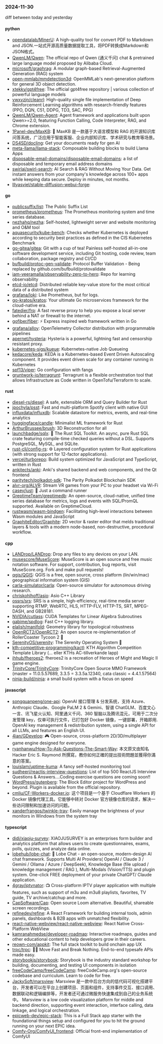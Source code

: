 ### 2024-11-30
diff between today and yesterday

#### python
* [opendatalab/MinerU](https://github.com/opendatalab/MinerU): A high-quality tool for convert PDF to Markdown and JSON.一站式开源高质量数据提取工具，将PDF转换成Markdown和JSON格式。
* [QwenLM/Qwen](https://github.com/QwenLM/Qwen): The official repo of Qwen (通义千问) chat & pretrained large language model proposed by Alibaba Cloud.
* [microsoft/graphrag](https://github.com/microsoft/graphrag): A modular graph-based Retrieval-Augmented Generation (RAG) system
* [open-mmlab/mmdetection3d](https://github.com/open-mmlab/mmdetection3d): OpenMMLab's next-generation platform for general 3D object detection.
* [xtekky/gpt4free](https://github.com/xtekky/gpt4free): The official gpt4free repository | various collection of powerful language models
* [vwxyzjn/cleanrl](https://github.com/vwxyzjn/cleanrl): High-quality single file implementation of Deep Reinforcement Learning algorithms with research-friendly features (PPO, DQN, C51, DDPG, TD3, SAC, PPG)
* [QwenLM/Qwen-Agent](https://github.com/QwenLM/Qwen-Agent): Agent framework and applications built upon Qwen>=2.0, featuring Function Calling, Code Interpreter, RAG, and Chrome extension.
* [1Panel-dev/MaxKB](https://github.com/1Panel-dev/MaxKB): 🚀 MaxKB 是一款基于大语言模型和 RAG 的开源知识库问答系统，广泛应用于智能客服、企业内部知识库、学术研究与教育等场景。
* [DS4SD/docling](https://github.com/DS4SD/docling): Get your documents ready for gen AI
* [meta-llama/llama-stack](https://github.com/meta-llama/llama-stack): Composable building blocks to build Llama Apps
* [disposable-email-domains/disposable-email-domains](https://github.com/disposable-email-domains/disposable-email-domains): a list of disposable and temporary email address domains
* [swirlai/swirl-search](https://github.com/swirlai/swirl-search): AI Search & RAG Without Moving Your Data. Get instant answers from your company's knowledge across 100+ apps while keeping data secure. Deploy in minutes, not months.
* [lllyasviel/stable-diffusion-webui-forge](https://github.com/lllyasviel/stable-diffusion-webui-forge): 

#### go
* [publicsuffix/list](https://github.com/publicsuffix/list): The Public Suffix List
* [prometheus/prometheus](https://github.com/prometheus/prometheus): The Prometheus monitoring system and time series database.
* [nezhahq/nezha](https://github.com/nezhahq/nezha): Self-hosted, lightweight server and website monitoring and O&M tool
* [aquasecurity/kube-bench](https://github.com/aquasecurity/kube-bench): Checks whether Kubernetes is deployed according to security best practices as defined in the CIS Kubernetes Benchmark
* [go-gitea/gitea](https://github.com/go-gitea/gitea): Git with a cup of tea! Painless self-hosted all-in-one software development service, including Git hosting, code review, team collaboration, package registry and CI/CD
* [bufbuild/protoc-gen-validate](https://github.com/bufbuild/protoc-gen-validate): Protocol Buffer Validation - Being replaced by github.com/bufbuild/protovalidate
* [iam-veeramalla/observability-zero-to-hero](https://github.com/iam-veeramalla/observability-zero-to-hero): Repo for learning observability
* [etcd-io/etcd](https://github.com/etcd-io/etcd): Distributed reliable key-value store for the most critical data of a distributed system
* [grafana/loki](https://github.com/grafana/loki): Like Prometheus, but for logs.
* [go-kratos/kratos](https://github.com/go-kratos/kratos): Your ultimate Go microservices framework for the cloud-native era.
* [fatedier/frp](https://github.com/fatedier/frp): A fast reverse proxy to help you expose a local server behind a NAT or firewall to the internet.
* [gofiber/fiber](https://github.com/gofiber/fiber): ⚡️ Express inspired web framework written in Go
* [grafana/alloy](https://github.com/grafana/alloy): OpenTelemetry Collector distribution with programmable pipelines
* [apernet/hysteria](https://github.com/apernet/hysteria): Hysteria is a powerful, lightning fast and censorship resistant proxy.
* [kubernetes-sigs/kueue](https://github.com/kubernetes-sigs/kueue): Kubernetes-native Job Queueing
* [kedacore/keda](https://github.com/kedacore/keda): KEDA is a Kubernetes-based Event Driven Autoscaling component. It provides event driven scale for any container running in Kubernetes
* [spf13/viper](https://github.com/spf13/viper): Go configuration with fangs
* [gruntwork-io/terragrunt](https://github.com/gruntwork-io/terragrunt): Terragrunt is a flexible orchestration tool that allows Infrastructure as Code written in OpenTofu/Terraform to scale.

#### rust
* [diesel-rs/diesel](https://github.com/diesel-rs/diesel): A safe, extensible ORM and Query Builder for Rust
* [jpochyla/psst](https://github.com/jpochyla/psst): Fast and multi-platform Spotify client with native GUI
* [influxdata/influxdb](https://github.com/influxdata/influxdb): Scalable datastore for metrics, events, and real-time analytics
* [huggingface/candle](https://github.com/huggingface/candle): Minimalist ML framework for Rust
* [ArthurBrussee/brush](https://github.com/ArthurBrussee/brush): 3D Reconstruction for all
* [launchbadge/sqlx](https://github.com/launchbadge/sqlx): 🧰 The Rust SQL Toolkit. An async, pure Rust SQL crate featuring compile-time checked queries without a DSL. Supports PostgreSQL, MySQL, and SQLite.
* [rust-cli/config-rs](https://github.com/rust-cli/config-rs): ⚙️ Layered configuration system for Rust applications (with strong support for 12-factor applications).
* [vercel/turborepo](https://github.com/vercel/turborepo): Build system optimized for JavaScript and TypeScript, written in Rust
* [ankitects/anki](https://github.com/ankitects/anki): Anki's shared backend and web components, and the Qt frontend
* [paritytech/polkadot-sdk](https://github.com/paritytech/polkadot-sdk): The Parity Polkadot Blockchain SDK
* [alvr-org/ALVR](https://github.com/alvr-org/ALVR): Stream VR games from your PC to your headset via Wi-Fi
* [casey/just](https://github.com/casey/just): 🤖 Just a command runner
* [GreptimeTeam/greptimedb](https://github.com/GreptimeTeam/greptimedb): An open-source, cloud-native, unified time series database for metrics, logs and events with SQL/PromQL supported. Available on GreptimeCloud.
* [rustwasm/wasm-bindgen](https://github.com/rustwasm/wasm-bindgen): Facilitating high-level interactions between Wasm modules and JavaScript
* [GraphiteEditor/Graphite](https://github.com/GraphiteEditor/Graphite): 2D vector & raster editor that melds traditional layers & tools with a modern node-based, non-destructive, procedural workflow.

#### cpp
* [LANDrop/LANDrop](https://github.com/LANDrop/LANDrop): Drop any files to any devices on your LAN.
* [musescore/MuseScore](https://github.com/musescore/MuseScore): MuseScore is an open source and free music notation software. For support, contribution, bug reports, visit MuseScore.org. Fork and make pull requests!
* [qgis/QGIS](https://github.com/qgis/QGIS): QGIS is a free, open source, cross platform (lin/win/mac) geographical information system (GIS)
* [carla-simulator/carla](https://github.com/carla-simulator/carla): Open-source simulator for autonomous driving research.
* [chriskohlhoff/asio](https://github.com/chriskohlhoff/asio): Asio C++ Library
* [ossrs/srs](https://github.com/ossrs/srs): SRS is a simple, high-efficiency, real-time media server supporting RTMP, WebRTC, HLS, HTTP-FLV, HTTP-TS, SRT, MPEG-DASH, and GB28181.
* [NVIDIA/cutlass](https://github.com/NVIDIA/cutlass): CUDA Templates for Linear Algebra Subroutines
* [gabime/spdlog](https://github.com/gabime/spdlog): Fast C++ logging library.
* [elalish/manifold](https://github.com/elalish/manifold): Geometry library for topological robustness
* [OpenRCT2/OpenRCT2](https://github.com/OpenRCT2/OpenRCT2): An open source re-implementation of RollerCoaster Tycoon 2 🎢
* [SerenityOS/serenity](https://github.com/SerenityOS/serenity): The Serenity Operating System 🐞
* [kth-competitive-programming/kactl](https://github.com/kth-competitive-programming/kactl): KTH Algorithm Competition Template Library (... eller KTHs AC-tillverkande lapp)
* [ihhub/fheroes2](https://github.com/ihhub/fheroes2): fheroes2 is a recreation of Heroes of Might and Magic II game engine.
* [TrinityCore/TrinityCore](https://github.com/TrinityCore/TrinityCore): TrinityCore Open Source MMO Framework (master = 11.0.5.57689, 3.3.5 = 3.3.5a.12340, cata classic = 4.4.1.57564)
* [ninja-build/ninja](https://github.com/ninja-build/ninja): a small build system with a focus on speed

#### javascript
* [songquanpeng/one-api](https://github.com/songquanpeng/one-api): OpenAI 接口管理 & 分发系统，支持 Azure、Anthropic Claude、Google PaLM 2 & Gemini、智谱 ChatGLM、百度文心一言、讯飞星火认知、阿里通义千问、360 智脑以及腾讯混元，可用于二次分发管理 key，仅单可执行文件，已打包好 Docker 镜像，一键部署，开箱即用. OpenAI key management & redistribution system, using a single API for all LLMs, and features an English UI.
* [4ian/GDevelop](https://github.com/4ian/GDevelop): 🎮 Open-source, cross-platform 2D/3D/multiplayer game engine designed for everyone.
* [ryanhanwu/How-To-Ask-Questions-The-Smart-Way](https://github.com/ryanhanwu/How-To-Ask-Questions-The-Smart-Way): 本文原文由知名 Hacker Eric S. Raymond 所撰寫，教你如何正確的提出技術問題並獲得你滿意的答案。
* [louislam/uptime-kuma](https://github.com/louislam/uptime-kuma): A fancy self-hosted monitoring tool
* [sudheerj/reactjs-interview-questions](https://github.com/sudheerj/reactjs-interview-questions): List of top 500 ReactJS Interview Questions & Answers....Coding exercise questions are coming soon!!
* [WordPress/gutenberg](https://github.com/WordPress/gutenberg): The Block Editor project for WordPress and beyond. Plugin is available from the official repository.
* [cmliu/CF-Workers-docker.io](https://github.com/cmliu/CF-Workers-docker.io): 这个项目是一个基于 Cloudflare Workers 的 Docker 镜像代理工具。它能够中转对 Docker 官方镜像仓库的请求，解决一些访问限制和加速访问的问题。
* [xanderfrangos/twinkle-tray](https://github.com/xanderfrangos/twinkle-tray): Easily manage the brightness of your monitors in Windows from the system tray

#### typescript
* [didi/xiaoju-survey](https://github.com/didi/xiaoju-survey): XIAOJUSURVEY is an enterprises form builder and analytics platform that allows users to create questionnaires, exams, polls, quizzes, and analyze data online.
* [lobehub/lobe-chat](https://github.com/lobehub/lobe-chat): 🤯 Lobe Chat - an open-source, modern-design AI chat framework. Supports Multi AI Providers( OpenAI / Claude 3 / Gemini / Ollama / Azure / DeepSeek), Knowledge Base (file upload / knowledge management / RAG ), Multi-Modals (Vision/TTS) and plugin system. One-click FREE deployment of your private ChatGPT/ Claude application.
* [4gray/iptvnator](https://github.com/4gray/iptvnator): 📺 Cross-platform IPTV player application with multiple features, such as support of m3u and m3u8 playlists, favorites, TV guide, TV archive/catchup and more.
* [CapSoftware/Cap](https://github.com/CapSoftware/Cap): Open source Loom alternative. Beautiful, shareable screen recordings.
* [refinedev/refine](https://github.com/refinedev/refine): A React Framework for building internal tools, admin panels, dashboards & B2B apps with unmatched flexibility.
* [react-native-webview/react-native-webview](https://github.com/react-native-webview/react-native-webview): React Native Cross-Platform WebView
* [kamranahmedse/developer-roadmap](https://github.com/kamranahmedse/developer-roadmap): Interactive roadmaps, guides and other educational content to help developers grow in their careers.
* [reown-com/appkit](https://github.com/reown-com/appkit): The full stack toolkit to build onchain app UX
* [trpc/trpc](https://github.com/trpc/trpc): 🧙‍♀️ Move Fast and Break Nothing. End-to-end typesafe APIs made easy.
* [storybookjs/storybook](https://github.com/storybookjs/storybook): Storybook is the industry standard workshop for building, documenting, and testing UI components in isolation
* [freeCodeCamp/freeCodeCamp](https://github.com/freeCodeCamp/freeCodeCamp): freeCodeCamp.org's open-source codebase and curriculum. Learn to code for free.
* [JackySoft/marsview](https://github.com/JackySoft/marsview): Marsview 是一款中后台方向的低代码可视化搭建平台，开发者可以在平台上创建项目、页面和组件，支持事件交互、接口调用、数据联动和逻辑编排等，开发者还可通过微服务快速集成到自己的业务系统中。 Marsview is a low code visualization platform for middle and backend direction, supporting event interaction, interface calling, data linkage, and logical orchestration.
* [epicweb-dev/epic-stack](https://github.com/epicweb-dev/epic-stack): This is a Full Stack app starter with the foundational things setup and configured for you to hit the ground running on your next EPIC idea.
* [Comfy-Org/ComfyUI_frontend](https://github.com/Comfy-Org/ComfyUI_frontend): Official front-end implementation of ComfyUI

